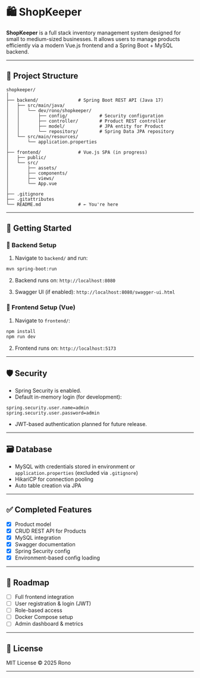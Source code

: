 

# 🛍️ ShopKeeper

**ShopKeeper** is a full stack inventory management system designed for small to medium-sized businesses. It allows users to manage products efficiently via a modern Vue.js frontend and a Spring Boot + MySQL backend.

---

## 📂 Project Structure

```
shopkeeper/
│
├── backend/               # Spring Boot REST API (Java 17)
│   ├── src/main/java/
│   │   └── dev/rono/shopkeeper/
│   │       ├── config/            # Security configuration
│   │       ├── controller/        # Product REST controller
│   │       ├── model/             # JPA entity for Product
│   │       └── repository/        # Spring Data JPA repository
│   └── src/main/resources/
│       └── application.properties
│
├── frontend/              # Vue.js SPA (in progress)
│   ├── public/
│   └── src/
│       ├── assets/
│       ├── components/
│       ├── views/
│       └── App.vue
│
├── .gitignore
├── .gitattributes
└── README.md              # ← You're here
```

---

## 🚀 Getting Started

### 🔧 Backend Setup

1. Navigate to `backend/` and run:

```bash
mvn spring-boot:run
```

2. Backend runs on: `http://localhost:8080`

3. Swagger UI (if enabled): `http://localhost:8080/swagger-ui.html`

### 🔧 Frontend Setup (Vue)

1. Navigate to `frontend/`:

```bash
npm install
npm run dev
```

2. Frontend runs on: `http://localhost:5173`

---

## 🛡️ Security

- Spring Security is enabled.
- Default in-memory login (for development):

```properties
spring.security.user.name=admin
spring.security.user.password=admin
```

- JWT-based authentication planned for future release.

---

## 🗃️ Database

- MySQL with credentials stored in environment or `application.properties` (excluded via `.gitignore`)
- HikariCP for connection pooling
- Auto table creation via JPA

---

## ✅ Completed Features

- [x] Product model
- [x] CRUD REST API for Products
- [x] MySQL integration
- [x] Swagger documentation
- [x] Spring Security config
- [x] Environment-based config loading

---

## 📌 Roadmap

- [ ] Full frontend integration
- [ ] User registration & login (JWT)
- [ ] Role-based access
- [ ] Docker Compose setup
- [ ] Admin dashboard & metrics

---

## 📄 License

MIT License © 2025 Rono

---

